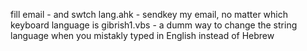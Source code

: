 fill email - and swtch lang.ahk  - sendkey my email, no matter which keyboard language is
gibrish1.vbs - a dumm way to change the string language when you mistakly typed in English instead of Hebrew 
